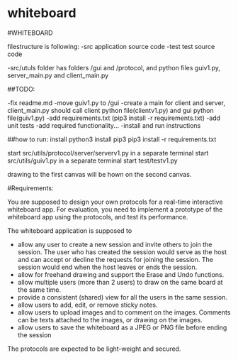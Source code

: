 # whiteboard

#WHITEBOARD

filestructure is following:
-src application source code
-test test source code

-src/utuls folder has folders /gui and /protocol, and python files guiv1.py, server_main.py and client_main.py

##TODO: 

-fix readme.md
-move guiv1.py to /gui
-create a main for client and server, client_main.py should call client python file(clientv1.py) and gui python file(guiv1.py)
-add requirements.txt (pip3 install -r requirements.txt)
-add unit tests
-add required functionality...
-install and run instructions


##how to run:
install python3
install pip3
pip3 install -r requirements.txt

start src/utils/protocol/server/serverv1.py in a separate terminal
start src/utils/guiv1.py in a separate terminal
start test/testv1.py

drawing to the first canvas will be hown on the second canvas.









#Requirements:

You are supposed to design your own protocols for a real-time interactive
whiteboard app. For evaluation, you need to implement a prototype of the whiteboard app using the
protocols, and test its performance.

The whiteboard application is supposed to
- allow any user to create a new session and invite others to join the session. The user who has
created the session would serve as the host and can accept or decline the requests for joining
the session. The session would end when the host leaves or ends the session.
- allow for freehand drawing and support the Erase and Undo functions.
- allow multiple users (more than 2 users) to draw on the same board at the same time.
- provide a consistent (shared) view for all the users in the same session.
- allow users to add, edit, or remove sticky notes.
- allow users to upload images and to comment on the images. Comments can be texts
attached to the images, or drawing on the images.
- allow users to save the whiteboard as a JPEG or PNG file before ending the session

The protocols are expected to be light-weight and secured. 
